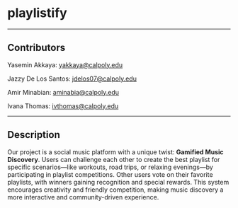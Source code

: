 # playlistify
------------------
## Contributors

Yasemin Akkaya: yakkaya@calpoly.edu

Jazzy De Los Santos: jdelos07@calpoly.edu

Amir Minabian: aminabia@calpoly.edu

Ivana Thomas: ivthomas@calpoly.edu

-------------------
## Description

Our project is a social music platform with a unique twist: **Gamified Music Discovery**. Users can challenge each other to create the best playlist for specific scenarios—like workouts, road trips, or relaxing evenings—by participating in playlist competitions. Other users vote on their favorite playlists, with winners gaining recognition and special rewards. This system encourages creativity and friendly competition, making music discovery a more interactive and community-driven experience.
